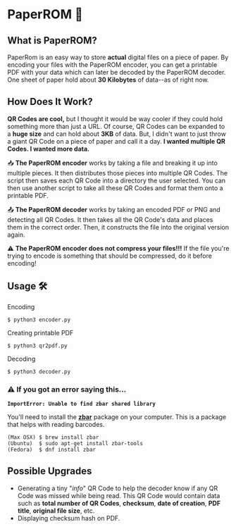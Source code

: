
# PaperROM 📄

## What is PaperROM?
PaperRom is an easy way to store **actual** digital files on a piece of paper.
By encoding your files with the PaperROM encoder, you can get a printable PDF with your data which can later be decoded by the PaperROM decoder.
One sheet of paper hold about **30 Kilobytes** of data--as of right now.

## How Does It Work?
**QR Codes are cool,** but I thought it would be way cooler if they could hold something more than just a URL. Of course, QR Codes can be expanded to a **huge size** and can hold about **3KB** of data. But, I didn't want to just throw a giant QR Code on a piece of paper and call it a day. **I wanted multiple QR Codes. I wanted more data.**

📥 **The PaperROM encoder** works by taking a file and breaking it up into multiple pieces. It then distributes those pieces into multiple QR Codes. The script then saves each QR Code into a directory the user selected. You can then use another script to take all these QR Codes and format them onto a printable PDF.

📤 **The PaperROM decoder** works by taking an encoded PDF or PNG and detecting all QR Codes. It then takes all the QR Code's data and places them in the correct order. Then, it constructs the file into the original version again.

⚠️ **The PaperROM encoder does not compress your files!!!** If the file you're trying to encode is something that should be compressed, do it before encoding!

## Usage 🛠

Encoding

    $ python3 encoder.py

Creating printable PDF

	$ python3 qr2pdf.py

Decoding

    $ python3 decoder.py



### ⚠️ If you got an error saying this...
	
**`ImportError: Unable to find zbar shared library`**

You'll need to install the **[zbar](https://github.com/ZBar/ZBar)** package on your computer. This is a package that helps with reading barcodes.

	(Max OSX) $ brew install zbar
	(Ubuntu)  $ sudo apt-get install zbar-tools
	(Fedora)  $ dnf install zbar


## Possible Upgrades

 - Generating a tiny "*info*" QR Code to help the decoder know if any QR Code was missed while being read. This QR Code would contain data such as **total number of QR Codes**, **checksum**, **date of creation**, **PDF title**, **original file size**, etc.
 - Displaying checksum hash on PDF.